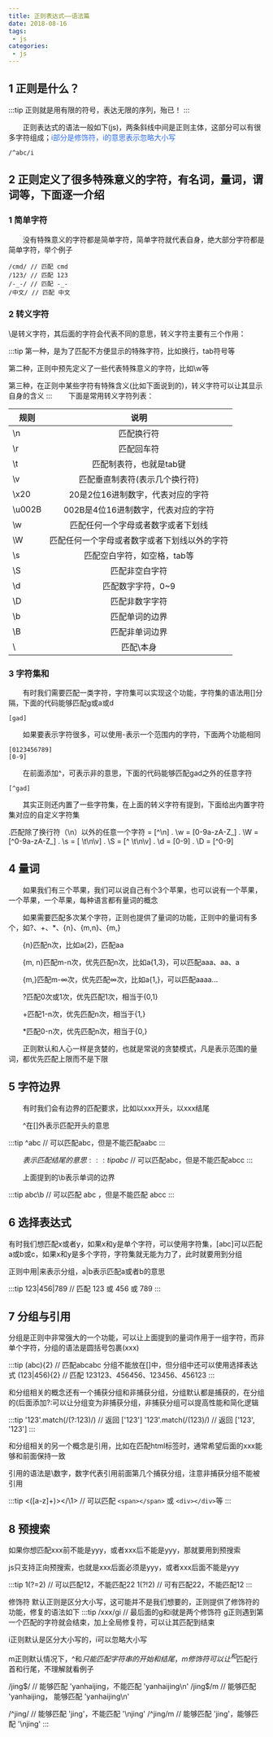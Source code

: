 ```yaml
---
title: 正则表达式——语法篇
date: 2018-08-16
tags:
 - js
categories:
 - js
---
```


## 1 正则是什么？
:::tip
正则就是用有限的符号，表达无限的序列，殆已！
:::

&emsp;&emsp;正则表达式的语法一般如下(js)，两条斜线中间是正则主体，这部分可以有很多字符组成；<font color="#2E6CEA">i部分是修饰符，i的意思表示忽略大小写</font>

```
/^abc/i
```
## 2 正则定义了很多特殊意义的字符，有名词，量词，谓词等，下面逐一介绍



### 1 简单字符

&emsp;&emsp;没有特殊意义的字符都是简单字符，简单字符就代表自身，绝大部分字符都是简单字符，举个例子

```
/cmd/ // 匹配 cmd
/123/ // 匹配 123
/-_-/ // 匹配 -_-
/中文/ // 匹配 中文
```
### 2 转义字符
\是转义字符，其后面的字符会代表不同的意思，转义字符主要有三个作用：

:::tip
第一种，是为了匹配不方便显示的特殊字符，比如换行，tab符号等

第二种，正则中预先定义了一些代表特殊意义的字符，比如\w等

第三种，在正则中某些字符有特殊含义(比如下面说到的)，转义字符可以让其显示自身的含义
:::
&emsp;&emsp;下面是常用转义字符列表：

| 规则        | 说明           |
| ------------- |:-------------:|
| \n      | 匹配换行符 |
| \r      | 匹配回车符      |
| \t | 匹配制表符，也就是tab键      |
| \v | 匹配垂直制表符(表示几个换行符)      |
| \x20 | 20是2位16进制数字，代表对应的字符      |
| \u002B | 002B是4位16进制数字，代表对应的字符      |
| \w | 匹配任何一个字母或者数字或者下划线      |
| \W | 匹配任何一个字母或者数字或者下划线以外的字符      |
| \s | 匹配空白字符，如空格，tab等      |
| \S | 匹配非空白字符      |
| \d | 匹配数字字符，0~9      |
| \D | 匹配非数字字符      |
| \b | 匹配单词的边界      |
| \B | 匹配非单词边界      |
| \\ | 匹配\本身      |
### 3 字符集和
&emsp;&emsp;有时我们需要匹配一类字符，字符集可以实现这个功能，字符集的语法用[]分隔，下面的代码能够匹配g或a或d

```
[gad]
```
&emsp;&emsp;如果要表示字符很多，可以使用-表示一个范围内的字符，下面两个功能相同
```
[0123456789]
[0-9]
```
&emsp;&emsp;在前面添加^，可表示非的意思，下面的代码能够匹配gad之外的任意字符
```
[^gad]
```
&emsp;&emsp;其实正则还内置了一些字符集，在上面的转义字符有提到，下面给出内置字符集对应的自定义字符集

.匹配除了换行符（\n）以外的任意一个字符 = [^\n]
. \w = [0-9a-zA-Z_]
. \W = [^0-9a-zA-Z_]
. \s = [ \t\n\v]
. \S = [^ \t\n\v]
. \d = [0-9]
. \D = [^0-9]

## 4 量词
&emsp;&emsp;如果我们有三个苹果，我们可以说自己有个3个苹果，也可以说有一个苹果，一个苹果，一个苹果，每种语言都有量词的概念

&emsp;&emsp;如果需要匹配多次某个字符，正则也提供了量词的功能，正则中的量词有多个，如?、+、*、{n}、{m,n}、{m,}

&emsp;&emsp;{n}匹配n次，比如a{2}，匹配aa

&emsp;&emsp;{m, n}匹配m-n次，优先匹配n次，比如a{1,3}，可以匹配aaa、aa、a

&emsp;&emsp;{m,}匹配m-∞次，优先匹配∞次，比如a{1,}，可以匹配aaaa...

&emsp;&emsp;?匹配0次或1次，优先匹配1次，相当于{0,1}

&emsp;&emsp;+匹配1-n次，优先匹配n次，相当于{1,}

&emsp;&emsp;*匹配0-n次，优先匹配n次，相当于{0,}

&emsp;&emsp;正则默认和人心一样是贪婪的，也就是常说的贪婪模式，凡是表示范围的量词，都优先匹配上限而不是下限

## 5 字符边界

&emsp;&emsp;有时我们会有边界的匹配要求，比如以xxx开头，以xxx结尾

&emsp;&emsp;^在[]外表示匹配开头的意思

:::tip
^abc // 可以匹配abc，但是不能匹配aabc
:::

&emsp;&emsp;$表示匹配结尾的意思
:::tip
abc$ // 可以匹配abc，但是不能匹配abcc
:::

&emsp;&emsp;上面提到的\b表示单词的边界

:::tip
abc\b // 可以匹配 abc ，但是不能匹配 abcc
:::

## 6 选择表达式

有时我们想匹配x或者y，如果x和y是单个字符，可以使用字符集，[abc]可以匹配a或b或c，如果x和y是多个字符，字符集就无能为力了，此时就要用到分组

正则中用|来表示分组，a|b表示匹配a或者b的意思

:::tip
123|456|789 // 匹配 123 或 456 或 789
:::

## 7 分组与引用
分组是正则中非常强大的一个功能，可以让上面提到的量词作用于一组字符，而非单个字符，分组的语法是圆括号包裹(xxx)

:::tip
(abc){2} // 匹配abcabc
分组不能放在[]中，但分组中还可以使用选择表达式
(123|456){2} // 匹配 123123、456456、123456、456123
:::

和分组相关的概念还有一个捕获分组和非捕获分组，分组默认都是捕获的，在分组的(后面添加?:可以让分组变为非捕获分组，非捕获分组可以提高性能和简化逻辑

:::tip
'123'.match(/(?:123)/) // 返回 ['123']
'123'.match(/(123)/)  // 返回 ['123', '123']
:::


和分组相关的另一个概念是引用，比如在匹配html标签时，通常希望<xxx></xxx>后面的xxx能够和前面保持一致

引用的语法是\数字，数字代表引用前面第几个捕获分组，注意非捕获分组不能被引用

:::tip
<([a-z]+)><\/\1> // 可以匹配 `<span></span>` 或 `<div></div>`等
:::

## 8 预搜索
如果你想匹配xxx前不能是yyy，或者xxx后不能是yyy，那就要用到预搜索

js只支持正向预搜索，也就是xxx后面必须是yyy，或者xxx后面不能是yyy

:::tip
1(?=2) // 可以匹配12，不能匹配22
1(?!2) // 可有匹配22，不能匹配12
:::

修饰符
默认正则是区分大小写，这可能并不是我们想要的，正则提供了修饰符的功能，修复的语法如下
:::tip
/xxx/gi // 最后面的g和i就是两个修饰符
g正则遇到第一个匹配的字符就会结束，加上全局修复符，可以让其匹配到结束

i正则默认是区分大小写的，i可以忽略大小写

m正则默认情况下，^和$只能匹配字符串的开始和结尾，m修饰符可以让^和$匹配行首和行尾，不理解就看例子

/jing$/ // 能够匹配 'yanhaijing，不能匹配 'yanhaijing\n'
/jing$/m // 能够匹配 'yanhaijing， 能够匹配 'yanhaijing\n'

/^jing/ // 能够匹配 'jing'，不能匹配 '\njing'
/^jing/m // 能够匹配 'jing'，能够匹配 '\njing'
:::